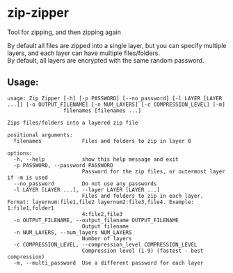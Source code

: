 # zip-zipper
Tool for zipping, and then zipping again

By default all files are zipped into a single layer, but you can specify multiple layers, and each layer can have multiple files/folders.  
By default, all layers are encrypted with the same random password.

## Usage:

```
usage: Zip Zipper [-h] [-p PASSWORD] [--no_password] [-l LAYER [LAYER ...]] [-o OUTPUT_FILENAME] [-n NUM_LAYERS] [-c COMPRESSION_LEVEL] [-m]
                  filenames [filenames ...]

Zips files/folders into a layered zip file

positional arguments:
  filenames             Files and folders to zip in layer 0

options:
  -h, --help            show this help message and exit
  -p PASSWORD, --password PASSWORD
                        Password for the zip files, or outermost layer if -m is used
  --no_password         Do not use any passwords
  -l LAYER [LAYER ...], --layer LAYER [LAYER ...]
                        Files and folders to zip in each layer. Format: layernum:file1,file2 layernum2:file3,file4. Example: 1:file1,folder1
                        4:file2,file3
  -o OUTPUT_FILENAME, --output_filename OUTPUT_FILENAME
                        Output filename
  -n NUM_LAYERS, --num_layers NUM_LAYERS
                        Number of layers
  -c COMPRESSION_LEVEL, --compression_level COMPRESSION_LEVEL
                        Compression level (1-9) (fastest - best compression)
  -m, --multi_password  Use a different password for each layer
```